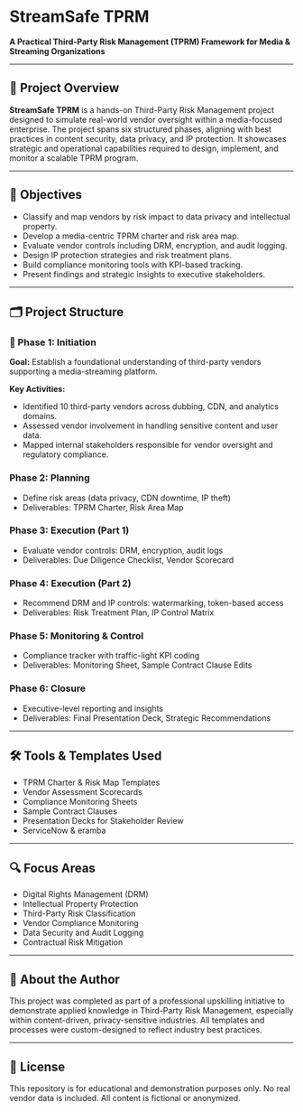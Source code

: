 # StreamSafe TPRM

**A Practical Third-Party Risk Management (TPRM) Framework for Media & Streaming Organizations**

---

## 📌 Project Overview

**StreamSafe TPRM** is a hands-on Third-Party Risk Management project designed to simulate real-world vendor oversight within a media-focused enterprise. The project spans six structured phases, aligning with best practices in content security, data privacy, and IP protection. It showcases strategic and operational capabilities required to design, implement, and monitor a scalable TPRM program.

---

## 🎯 Objectives

- Classify and map vendors by risk impact to data privacy and intellectual property.
- Develop a media-centric TPRM charter and risk area map.
- Evaluate vendor controls including DRM, encryption, and audit logging.
- Design IP protection strategies and risk treatment plans.
- Build compliance monitoring tools with KPI-based tracking.
- Present findings and strategic insights to executive stakeholders.

---

## 🗂️ Project Structure

### 📘 Phase 1: Initiation

**Goal:** Establish a foundational understanding of third-party vendors supporting a media-streaming platform.

**Key Activities:**
- Identified 10 third-party vendors across dubbing, CDN, and analytics domains.
- Assessed vendor involvement in handling sensitive content and user data.
- Mapped internal stakeholders responsible for vendor oversight and regulatory compliance.

### Phase 2: Planning  
- Define risk areas (data privacy, CDN downtime, IP theft)  
- Deliverables: TPRM Charter, Risk Area Map

### Phase 3: Execution (Part 1)  
- Evaluate vendor controls: DRM, encryption, audit logs  
- Deliverables: Due Diligence Checklist, Vendor Scorecard

### Phase 4: Execution (Part 2)  
- Recommend DRM and IP controls: watermarking, token-based access  
- Deliverables: Risk Treatment Plan, IP Control Matrix

### Phase 5: Monitoring & Control  
- Compliance tracker with traffic-light KPI coding  
- Deliverables: Monitoring Sheet, Sample Contract Clause Edits

### Phase 6: Closure  
- Executive-level reporting and insights  
- Deliverables: Final Presentation Deck, Strategic Recommendations

---

## 🛠️ Tools & Templates Used

- TPRM Charter & Risk Map Templates  
- Vendor Assessment Scorecards  
- Compliance Monitoring Sheets  
- Sample Contract Clauses  
- Presentation Decks for Stakeholder Review
- ServiceNow & eramba

---

## 🔍 Focus Areas

- Digital Rights Management (DRM)  
- Intellectual Property Protection  
- Third-Party Risk Classification  
- Vendor Compliance Monitoring  
- Data Security and Audit Logging  
- Contractual Risk Mitigation

---

## 👤 About the Author

This project was completed as part of a professional upskilling initiative to demonstrate applied knowledge in Third-Party Risk Management, especially within content-driven, privacy-sensitive industries. All templates and processes were custom-designed to reflect industry best practices.

---

## 📎 License

This repository is for educational and demonstration purposes only. No real vendor data is included. All content is fictional or anonymized.

